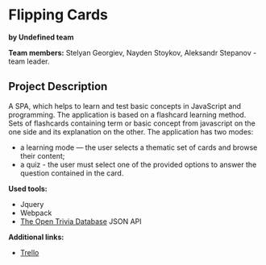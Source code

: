 # Flipping Cards

**by Undefined team**

**Team members:** Stelyan Georgiev, Nayden Stoykov, Aleksandr Stepanov - team leader.

## Project Description

A SPA, which helps to learn and test basic concepts in JavaScript and programming.
The application is based on a flashcard learning method. Sets of flashcards containing term or basic concept from javascript on the one side and its explanation on the other.
The application has two modes:

- a learning mode — the user selects a thematic set of cards and browse their content;
- a quiz - the user must select one of the provided options to answer the question contained in the card.

**Used tools:**

- Jquery
- Webpack
- [The Open Trivia Database](https://opentdb.com/) JSON API

**Additional links:**

- [Trello](https://trello.com/b/SJMvbty4/flipping-cards)
